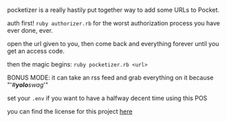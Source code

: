 pocketizer is a really hastily put together way to add some URLs to Pocket.

auth first! `ruby authorizer.rb` for the worst authorization process you have ever done, ever.

open the url given to you, then come back and <CR><CR> everything forever until you get an access code.

then the magic begins: `ruby pocketizer.rb <url>`

BONUS MODE: it can take an rss feed and grab everything on it because "'*#***yolo***swag*'"

set your `.env` if you want to have a halfway decent time using this POS

you can find the license for this project [here](https://www.youtube.com/watch?v=g2nmgcVbfKE)

